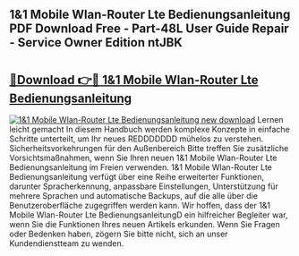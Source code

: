 ## 1&1 Mobile Wlan-Router Lte Bedienungsanleitung PDF Download Free - Part-48L User Guide Repair - Service Owner Edition ntJBK

# <h2><a href="http://df2ssfe.blite.top/?on=1%261+Mobile+Wlan-Router+Lte+Bedienungsanleitung">🔗Download 👉🔴 1&1 Mobile Wlan-Router Lte Bedienungsanleitung</a></h2>

[![1&1 Mobile Wlan-Router Lte Bedienungsanleitung new download](https://i.imgur.com/lujVjoI.png)](http://df2ssfe.blite.top/?on=1%261+Mobile+Wlan-Router+Lte+Bedienungsanleitung)
Lernen leicht gemacht In diesem Handbuch werden komplexe Konzepte in einfache Schritte unterteilt, um Ihr neues REDDDDDDD mühelos zu verstehen. Sicherheitsvorkehrungen für den Außenbereich Bitte treffen Sie zusätzliche Vorsichtsmaßnahmen, wenn Sie Ihren neuen 1&1 Mobile Wlan-Router Lte Bedienungsanleitung im Freien verwenden. 1&1 Mobile Wlan-Router Lte Bedienungsanleitung verfügt über eine Reihe erweiterter Funktionen, darunter Spracherkennung, anpassbare Einstellungen, Unterstützung für mehrere Sprachen und automatische Backups, auf die alle über die Benutzeroberfläche zugegriffen werden kann. Wir hoffen, dass der 1&1 Mobile Wlan-Router Lte BedienungsanleitungD ein hilfreicher Begleiter war, wenn Sie die Funktionen Ihres neuen Artikels erkunden. Wenn Sie Fragen oder Bedenken haben, zögern Sie bitte nicht, sich an unser Kundendienstteam zu wenden.
